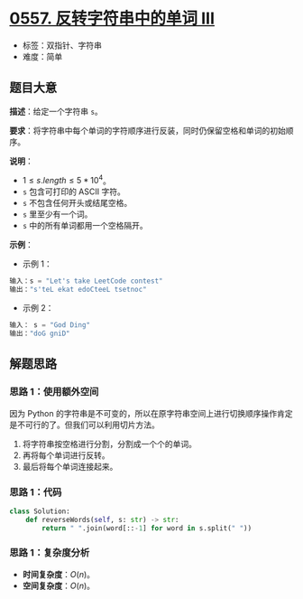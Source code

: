 # [0557. 反转字符串中的单词 III](https://leetcode.cn/problems/reverse-words-in-a-string-iii/)

- 标签：双指针、字符串
- 难度：简单

## 题目大意

**描述**：给定一个字符串 `s`。

**要求**：将字符串中每个单词的字符顺序进行反装，同时仍保留空格和单词的初始顺序。

**说明**：

- $1 \le s.length \le 5 * 10^4$。
- `s` 包含可打印的 ASCII 字符。
- `s` 不包含任何开头或结尾空格。
- `s` 里至少有一个词。
- `s` 中的所有单词都用一个空格隔开。

**示例**：

- 示例 1：

```python
输入：s = "Let's take LeetCode contest"
输出："s'teL ekat edoCteeL tsetnoc"
```

- 示例 2：

```python
输入： s = "God Ding"
输出："doG gniD"
```

## 解题思路

### 思路 1：使用额外空间

因为 Python 的字符串是不可变的，所以在原字符串空间上进行切换顺序操作肯定是不可行的了。但我们可以利用切片方法。

1. 将字符串按空格进行分割，分割成一个个的单词。
2. 再将每个单词进行反转。
3. 最后将每个单词连接起来。

### 思路 1：代码

```python
class Solution:
    def reverseWords(self, s: str) -> str:
        return " ".join(word[::-1] for word in s.split(" "))
```

### 思路 1：复杂度分析

- **时间复杂度**：$O(n)$。
- **空间复杂度**：$O(n)$。